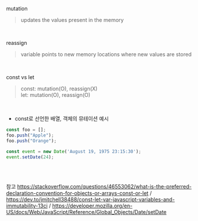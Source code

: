 mutation
> updates the values present in the memory

<br>

reassign
> variable points to new memory locations where new values are stored

<br>

const vs let
> const: mutation(O), reassign(X) <br>
> let: mutation(O), reassign(O)

<br> 

* const로 선언한 배열, 객체의 뮤테이션 예시

```js
const foo = [];
foo.push("Apple");
foo.push("Orange");
```
```js
const event = new Date('August 19, 1975 23:15:30');
event.setDate(24);
```
<br>
<br>

참고 https://stackoverflow.com/questions/46553062/what-is-the-preferred-declaration-convention-for-objects-or-arrays-const-or-let / https://dev.to/jmitchell38488/const-let-var-javascript-variables-and-immutability-13ci / https://developer.mozilla.org/en-US/docs/Web/JavaScript/Reference/Global_Objects/Date/setDate
